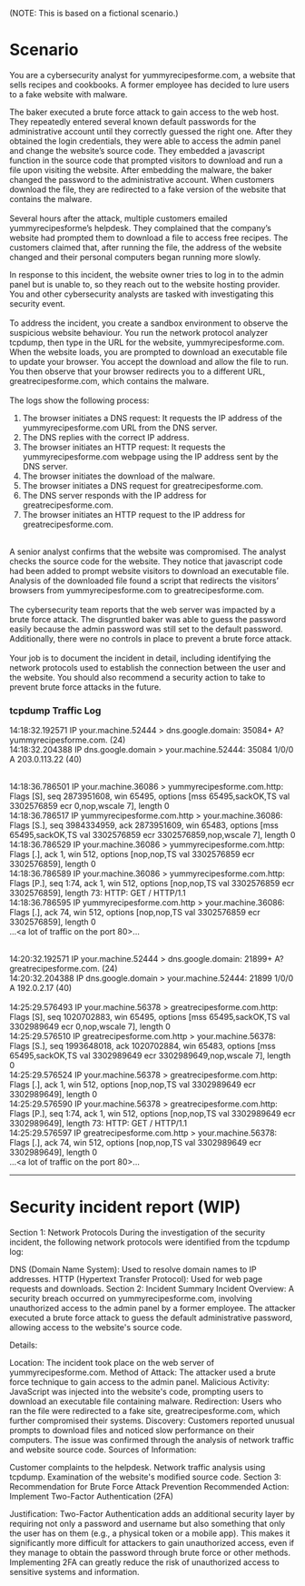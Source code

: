 (NOTE: This is based on a fictional scenario.)

# Scenario
You are a cybersecurity analyst for yummyrecipesforme.com, a website that sells recipes and cookbooks. A former employee has decided to lure users to a fake website with malware. 

The baker executed a brute force attack to gain access to the web host. They repeatedly entered several known default passwords for the administrative account until they correctly guessed the right one. After they obtained the login credentials, they were able to access the admin panel and change the website’s source code. They embedded a javascript function in the source code that prompted visitors to download and run a file upon visiting the website. After embedding the malware, the baker changed the password to the administrative account. When customers download the file, they are redirected to a fake version of the website that contains the malware. <br/>
<br/>
Several hours after the attack, multiple customers emailed yummyrecipesforme’s helpdesk. They complained that the company’s website had prompted them to download a file to access free recipes. The customers claimed that, after running the file, the address of the website changed and their personal computers began running more slowly. 

In response to this incident, the website owner tries to log in to the admin panel but is unable to, so they reach out to the website hosting provider. You and other cybersecurity analysts are tasked with investigating this security event.<br/>
<br/>
To address the incident, you create a sandbox environment to observe the suspicious website behaviour. You run the network protocol analyzer tcpdump, then type in the URL for the website, yummyrecipesforme.com. When the website loads, you are prompted to download an executable file to update your browser. You accept the download and allow the file to run. You then observe that your browser redirects you to a different URL, greatrecipesforme.com, which contains the malware.  <br/>
<br/>
The logs show the following process:
1. The browser initiates a DNS request: It requests the IP address of the yummyrecipesforme.com URL from the DNS server.<br/>
2. The DNS replies with the correct IP address. <br/>
3. The browser initiates an HTTP request: It requests the yummyrecipesforme.com webpage using the IP address sent by the DNS server.<br/>
4. The browser initiates the download of the malware.<br/>
5. The browser initiates a DNS request for greatrecipesforme.com.<br/>
6. The DNS server responds with the IP address for greatrecipesforme.com.<br/>
7. The browser initiates an HTTP request to the IP address for greatrecipesforme.com.<br/>
<br/>
A senior analyst confirms that the website was compromised. The analyst checks the source code for the website. They notice that javascript code had been added to prompt website visitors to download an executable file. Analysis of the downloaded file found a script that redirects the visitors’ browsers from yummyrecipesforme.com to greatrecipesforme.com. <br/>
<br/>
The cybersecurity team reports that the web server was impacted by a brute force attack. The disgruntled baker was able to guess the password easily because the admin password was still set to the default password. Additionally, there were no controls in place to prevent a brute force attack. <br/>
<br/>
Your job is to document the incident in detail, including identifying the network protocols used to establish the connection between the user and the website.  You should also recommend a security action to take to prevent brute force attacks in the future.<br/>

### tcpdump Traffic Log
14:18:32.192571 IP your.machine.52444 > dns.google.domain: 35084+ A? yummyrecipesforme.com. (24)<br/>
14:18:32.204388 IP dns.google.domain > your.machine.52444: 35084 1/0/0 A 203.0.113.22 (40)<br/>
<br/>

14:18:36.786501 IP your.machine.36086 > yummyrecipesforme.com.http: Flags [S], seq 2873951608, win 65495, options [mss 65495,sackOK,TS val 3302576859 ecr 0,nop,wscale 7], length 0<br/>
14:18:36.786517 IP yummyrecipesforme.com.http > your.machine.36086: Flags [S.], seq 3984334959, ack 2873951609, win 65483, options [mss 65495,sackOK,TS val 3302576859 ecr 3302576859,nop,wscale 7], length 0<br/>
14:18:36.786529 IP your.machine.36086 > yummyrecipesforme.com.http: Flags [.], ack 1, win 512, options [nop,nop,TS val 3302576859 ecr 3302576859], length 0<br/>
14:18:36.786589 IP your.machine.36086 > yummyrecipesforme.com.http: Flags [P.], seq 1:74, ack 1, win 512, options [nop,nop,TS val 3302576859 ecr 3302576859], length 73: HTTP: GET / HTTP/1.1<br/>
14:18:36.786595 IP yummyrecipesforme.com.http > your.machine.36086: Flags [.], ack 74, win 512, options [nop,nop,TS val 3302576859 ecr 3302576859], length 0<br/>
…<a lot of traffic on the port 80>... <br/>
<br/>

14:20:32.192571 IP your.machine.52444 > dns.google.domain: 21899+ A? greatrecipesforme.com. (24)<br/>
14:20:32.204388 IP dns.google.domain > your.machine.52444: 21899 1/0/0 A 192.0.2.17 (40)<br/>
<br/>
14:25:29.576493 IP your.machine.56378 > greatrecipesforme.com.http: Flags [S], seq 1020702883, win 65495, options [mss 65495,sackOK,TS val 3302989649 ecr 0,nop,wscale 7], length 0<br/>
14:25:29.576510 IP greatrecipesforme.com.http > your.machine.56378: Flags [S.], seq 1993648018, ack 1020702884, win 65483, options [mss 65495,sackOK,TS val 3302989649 ecr 3302989649,nop,wscale 7], length 0<br/>
14:25:29.576524 IP your.machine.56378 > greatrecipesforme.com.http: Flags [.], ack 1, win 512, options [nop,nop,TS val 3302989649 ecr 3302989649], length 0<br/>
14:25:29.576590 IP your.machine.56378 > greatrecipesforme.com.http: Flags [P.], seq 1:74, ack 1, win 512, options [nop,nop,TS val 3302989649 ecr 3302989649], length 73: HTTP: GET / HTTP/1.1<br/>
14:25:29.576597 IP greatrecipesforme.com.http > your.machine.56378: Flags [.], ack 74, win 512, options [nop,nop,TS val 3302989649 ecr 3302989649], length 0<br/>
…<a lot of traffic on the port 80>... <br/>
***
# Security incident report (WIP)
Section 1: Network Protocols
During the investigation of the security incident, the following network protocols were identified from the tcpdump log:

DNS (Domain Name System): Used to resolve domain names to IP addresses.
HTTP (Hypertext Transfer Protocol): Used for web page requests and downloads.
Section 2: Incident Summary
Incident Overview:
A security breach occurred on yummyrecipesforme.com, involving unauthorized access to the admin panel by a former employee. The attacker executed a brute force attack to guess the default administrative password, allowing access to the website's source code.

Details:

Location: The incident took place on the web server of yummyrecipesforme.com.
Method of Attack: The attacker used a brute force technique to gain access to the admin panel.
Malicious Activity: JavaScript was injected into the website's code, prompting users to download an executable file containing malware.
Redirection: Users who ran the file were redirected to a fake site, greatrecipesforme.com, which further compromised their systems.
Discovery: Customers reported unusual prompts to download files and noticed slow performance on their computers. The issue was confirmed through the analysis of network traffic and website source code.
Sources of Information:

Customer complaints to the helpdesk.
Network traffic analysis using tcpdump.
Examination of the website's modified source code.
Section 3: Recommendation for Brute Force Attack Prevention
Recommended Action: Implement Two-Factor Authentication (2FA)

Justification:
Two-Factor Authentication adds an additional security layer by requiring not only a password and username but also something that only the user has on them (e.g., a physical token or a mobile app). This makes it significantly more difficult for attackers to gain unauthorized access, even if they manage to obtain the password through brute force or other methods. Implementing 2FA can greatly reduce the risk of unauthorized access to sensitive systems and information.
